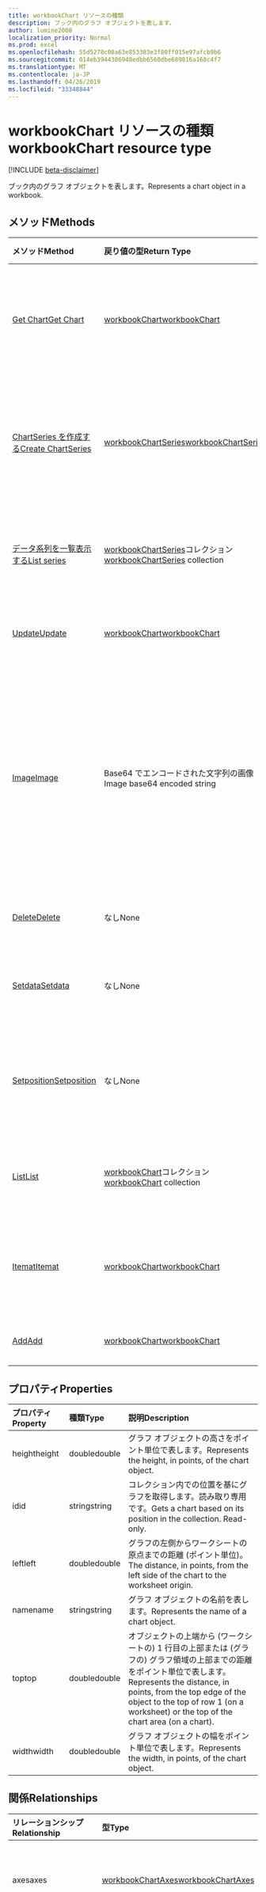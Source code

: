 ```yaml
---
title: workbookChart リソースの種類
description: ブック内のグラフ オブジェクトを表します。
author: lumine2008
localization_priority: Normal
ms.prod: excel
ms.openlocfilehash: 55d5278c08a63e853383e3f80ff015e97afcb9b6
ms.sourcegitcommit: 014eb3944306948edbb6560dbe689816a168c4f7
ms.translationtype: MT
ms.contentlocale: ja-JP
ms.lasthandoff: 04/26/2019
ms.locfileid: "33348844"
---
```

# <a name="workbookchart-resource-type"></a><span data-ttu-id="6b57b-103">workbookChart リソースの種類</span><span class="sxs-lookup"><span data-stu-id="6b57b-103">workbookChart resource type</span></span>

[!INCLUDE [beta-disclaimer](../../includes/beta-disclaimer.md)]

<span data-ttu-id="6b57b-104">ブック内のグラフ オブジェクトを表します。</span><span class="sxs-lookup"><span data-stu-id="6b57b-104">Represents a chart object in a workbook.</span></span>


## <a name="methods"></a><span data-ttu-id="6b57b-105">メソッド</span><span class="sxs-lookup"><span data-stu-id="6b57b-105">Methods</span></span>

| <span data-ttu-id="6b57b-106">メソッド</span><span class="sxs-lookup"><span data-stu-id="6b57b-106">Method</span></span>           | <span data-ttu-id="6b57b-107">戻り値の型</span><span class="sxs-lookup"><span data-stu-id="6b57b-107">Return Type</span></span>    |<span data-ttu-id="6b57b-108">説明</span><span class="sxs-lookup"><span data-stu-id="6b57b-108">Description</span></span>|
|:---------------|:--------|:----------|
|[<span data-ttu-id="6b57b-109">Get Chart</span><span class="sxs-lookup"><span data-stu-id="6b57b-109">Get Chart</span></span>](../api/chart-get.md) | [<span data-ttu-id="6b57b-110">workbookChart</span><span class="sxs-lookup"><span data-stu-id="6b57b-110">workbookChart</span></span>](workbookchart.md) |<span data-ttu-id="6b57b-111">グラフ オブジェクトのプロパティと関係を読み取ります。</span><span class="sxs-lookup"><span data-stu-id="6b57b-111">Read properties and relationships of chart object.</span></span>|
|[<span data-ttu-id="6b57b-112">ChartSeries を作成する</span><span class="sxs-lookup"><span data-stu-id="6b57b-112">Create ChartSeries</span></span>](../api/chart-post-series.md) |[<span data-ttu-id="6b57b-113">workbookChartSeries</span><span class="sxs-lookup"><span data-stu-id="6b57b-113">workbookChartSeries</span></span>](workbookchartseries.md)| <span data-ttu-id="6b57b-114">データ系列のコレクションに投稿して、新しい ChartSeries を作成します。</span><span class="sxs-lookup"><span data-stu-id="6b57b-114">Create a new ChartSeries by posting to the series collection.</span></span>|
|[<span data-ttu-id="6b57b-115">データ系列を一覧表示する</span><span class="sxs-lookup"><span data-stu-id="6b57b-115">List series</span></span>](../api/chart-list-series.md) |<span data-ttu-id="6b57b-116">[workbookChartSeries](workbookchartseries.md)コレクション</span><span class="sxs-lookup"><span data-stu-id="6b57b-116">[workbookChartSeries](workbookchartseries.md) collection</span></span>| <span data-ttu-id="6b57b-117">ChartSeries オブジェクトのコレクションを取得します。</span><span class="sxs-lookup"><span data-stu-id="6b57b-117">Get a ChartSeries object collection.</span></span>|
|[<span data-ttu-id="6b57b-118">Update</span><span class="sxs-lookup"><span data-stu-id="6b57b-118">Update</span></span>](../api/chart-update.md) | [<span data-ttu-id="6b57b-119">workbookChart</span><span class="sxs-lookup"><span data-stu-id="6b57b-119">workbookChart</span></span>](workbookchart.md)   |<span data-ttu-id="6b57b-120">グラフ オブジェクトを更新します。</span><span class="sxs-lookup"><span data-stu-id="6b57b-120">Update Chart object.</span></span> |
|[<span data-ttu-id="6b57b-121">Image</span><span class="sxs-lookup"><span data-stu-id="6b57b-121">Image</span></span>](../api/chart-image.md)|<span data-ttu-id="6b57b-122">Base64 でエンコードされた文字列の画像</span><span class="sxs-lookup"><span data-stu-id="6b57b-122">Image base64 encoded string</span></span>|<span data-ttu-id="6b57b-123">指定したサイズに合わせてグラフを拡大・縮小することで、グラフを Base64 でエンコードされた画像としてレンダリングします。</span><span class="sxs-lookup"><span data-stu-id="6b57b-123">Renders the chart as a base64-encoded image by scaling the chart to fit the specified dimensions.</span></span>|
|[<span data-ttu-id="6b57b-124">Delete</span><span class="sxs-lookup"><span data-stu-id="6b57b-124">Delete</span></span>](../api/chart-delete.md)|<span data-ttu-id="6b57b-125">なし</span><span class="sxs-lookup"><span data-stu-id="6b57b-125">None</span></span>|<span data-ttu-id="6b57b-126">グラフ オブジェクトを削除します。</span><span class="sxs-lookup"><span data-stu-id="6b57b-126">Deletes the chart object.</span></span>|
|[<span data-ttu-id="6b57b-127">Setdata</span><span class="sxs-lookup"><span data-stu-id="6b57b-127">Setdata</span></span>](../api/chart-setdata.md)|<span data-ttu-id="6b57b-128">なし</span><span class="sxs-lookup"><span data-stu-id="6b57b-128">None</span></span>|<span data-ttu-id="6b57b-129">グラフの元データをリセットします。</span><span class="sxs-lookup"><span data-stu-id="6b57b-129">Resets the source data for the chart.</span></span>|
|[<span data-ttu-id="6b57b-130">Setposition</span><span class="sxs-lookup"><span data-stu-id="6b57b-130">Setposition</span></span>](../api/chart-setposition.md)|<span data-ttu-id="6b57b-131">なし</span><span class="sxs-lookup"><span data-stu-id="6b57b-131">None</span></span>|<span data-ttu-id="6b57b-132">ワークシート上のセルを基準にしてグラフを配置します。</span><span class="sxs-lookup"><span data-stu-id="6b57b-132">Positions the chart relative to cells on the worksheet.</span></span>|
|[<span data-ttu-id="6b57b-133">List</span><span class="sxs-lookup"><span data-stu-id="6b57b-133">List</span></span>](../api/chart-list.md) | <span data-ttu-id="6b57b-134">[workbookChart](workbookchart.md)コレクション</span><span class="sxs-lookup"><span data-stu-id="6b57b-134">[workbookChart](workbookchart.md) collection</span></span> |<span data-ttu-id="6b57b-135">グラフ オブジェクトのコレクションを取得します。</span><span class="sxs-lookup"><span data-stu-id="6b57b-135">Get chart object collection.</span></span> |
|[<span data-ttu-id="6b57b-136">Itemat</span><span class="sxs-lookup"><span data-stu-id="6b57b-136">Itemat</span></span>](../api/chartcollection-itemat.md)|[<span data-ttu-id="6b57b-137">workbookChart</span><span class="sxs-lookup"><span data-stu-id="6b57b-137">workbookChart</span></span>](workbookchart.md)|<span data-ttu-id="6b57b-138">コレクション内での位置を基にグラフを取得します。</span><span class="sxs-lookup"><span data-stu-id="6b57b-138">Gets a chart based on its position in the collection.</span></span>|
|[<span data-ttu-id="6b57b-139">Add</span><span class="sxs-lookup"><span data-stu-id="6b57b-139">Add</span></span>](../api/chartcollection-add.md)|[<span data-ttu-id="6b57b-140">workbookChart</span><span class="sxs-lookup"><span data-stu-id="6b57b-140">workbookChart</span></span>](workbookchart.md)|<span data-ttu-id="6b57b-141">新しいグラフを作成します。</span><span class="sxs-lookup"><span data-stu-id="6b57b-141">Creates a new chart.</span></span>|

## <a name="properties"></a><span data-ttu-id="6b57b-142">プロパティ</span><span class="sxs-lookup"><span data-stu-id="6b57b-142">Properties</span></span>
| <span data-ttu-id="6b57b-143">プロパティ</span><span class="sxs-lookup"><span data-stu-id="6b57b-143">Property</span></span>     | <span data-ttu-id="6b57b-144">種類</span><span class="sxs-lookup"><span data-stu-id="6b57b-144">Type</span></span>   |<span data-ttu-id="6b57b-145">説明</span><span class="sxs-lookup"><span data-stu-id="6b57b-145">Description</span></span>|
|:---------------|:--------|:----------|
|<span data-ttu-id="6b57b-146">height</span><span class="sxs-lookup"><span data-stu-id="6b57b-146">height</span></span>|<span data-ttu-id="6b57b-147">double</span><span class="sxs-lookup"><span data-stu-id="6b57b-147">double</span></span>|<span data-ttu-id="6b57b-148">グラフ オブジェクトの高さをポイント単位で表します。</span><span class="sxs-lookup"><span data-stu-id="6b57b-148">Represents the height, in points, of the chart object.</span></span>|
|<span data-ttu-id="6b57b-149">id</span><span class="sxs-lookup"><span data-stu-id="6b57b-149">id</span></span>|<span data-ttu-id="6b57b-150">string</span><span class="sxs-lookup"><span data-stu-id="6b57b-150">string</span></span>|<span data-ttu-id="6b57b-p101">コレクション内での位置を基にグラフを取得します。読み取り専用です。</span><span class="sxs-lookup"><span data-stu-id="6b57b-p101">Gets a chart based on its position in the collection. Read-only.</span></span>|
|<span data-ttu-id="6b57b-153">left</span><span class="sxs-lookup"><span data-stu-id="6b57b-153">left</span></span>|<span data-ttu-id="6b57b-154">double</span><span class="sxs-lookup"><span data-stu-id="6b57b-154">double</span></span>|<span data-ttu-id="6b57b-155">グラフの左側からワークシートの原点までの距離 (ポイント単位)。</span><span class="sxs-lookup"><span data-stu-id="6b57b-155">The distance, in points, from the left side of the chart to the worksheet origin.</span></span>|
|<span data-ttu-id="6b57b-156">name</span><span class="sxs-lookup"><span data-stu-id="6b57b-156">name</span></span>|<span data-ttu-id="6b57b-157">string</span><span class="sxs-lookup"><span data-stu-id="6b57b-157">string</span></span>|<span data-ttu-id="6b57b-158">グラフ オブジェクトの名前を表します。</span><span class="sxs-lookup"><span data-stu-id="6b57b-158">Represents the name of a chart object.</span></span>|
|<span data-ttu-id="6b57b-159">top</span><span class="sxs-lookup"><span data-stu-id="6b57b-159">top</span></span>|<span data-ttu-id="6b57b-160">double</span><span class="sxs-lookup"><span data-stu-id="6b57b-160">double</span></span>|<span data-ttu-id="6b57b-161">オブジェクトの上端から (ワークシートの) 1 行目の上部または (グラフの) グラフ領域の上部までの距離をポイント単位で表します。</span><span class="sxs-lookup"><span data-stu-id="6b57b-161">Represents the distance, in points, from the top edge of the object to the top of row 1 (on a worksheet) or the top of the chart area (on a chart).</span></span>|
|<span data-ttu-id="6b57b-162">width</span><span class="sxs-lookup"><span data-stu-id="6b57b-162">width</span></span>|<span data-ttu-id="6b57b-163">double</span><span class="sxs-lookup"><span data-stu-id="6b57b-163">double</span></span>|<span data-ttu-id="6b57b-164">グラフ オブジェクトの幅をポイント単位で表します。</span><span class="sxs-lookup"><span data-stu-id="6b57b-164">Represents the width, in points, of the chart object.</span></span>|

## <a name="relationships"></a><span data-ttu-id="6b57b-165">関係</span><span class="sxs-lookup"><span data-stu-id="6b57b-165">Relationships</span></span>
| <span data-ttu-id="6b57b-166">リレーションシップ</span><span class="sxs-lookup"><span data-stu-id="6b57b-166">Relationship</span></span> | <span data-ttu-id="6b57b-167">型</span><span class="sxs-lookup"><span data-stu-id="6b57b-167">Type</span></span>   |<span data-ttu-id="6b57b-168">説明</span><span class="sxs-lookup"><span data-stu-id="6b57b-168">Description</span></span>|
|:---------------|:--------|:----------|
|<span data-ttu-id="6b57b-169">axes</span><span class="sxs-lookup"><span data-stu-id="6b57b-169">axes</span></span>|[<span data-ttu-id="6b57b-170">workbookChartAxes</span><span class="sxs-lookup"><span data-stu-id="6b57b-170">workbookChartAxes</span></span>](workbookchartaxes.md)|<span data-ttu-id="6b57b-p102">グラフの軸を表します。値の取得のみ可能です。</span><span class="sxs-lookup"><span data-stu-id="6b57b-p102">Represents chart axes. Read-only.</span></span>|
|<span data-ttu-id="6b57b-173">dataLabels</span><span class="sxs-lookup"><span data-stu-id="6b57b-173">dataLabels</span></span>|[<span data-ttu-id="6b57b-174">workbookChartDataLabels</span><span class="sxs-lookup"><span data-stu-id="6b57b-174">workbookChartDataLabels</span></span>](workbookchartdatalabels.md)|<span data-ttu-id="6b57b-p103">グラフのデータラベルを表します。値の取得のみ可能です。</span><span class="sxs-lookup"><span data-stu-id="6b57b-p103">Represents the datalabels on the chart. Read-only.</span></span>|
|<span data-ttu-id="6b57b-177">format</span><span class="sxs-lookup"><span data-stu-id="6b57b-177">format</span></span>|[<span data-ttu-id="6b57b-178">workbookChartAreaFormat</span><span class="sxs-lookup"><span data-stu-id="6b57b-178">workbookChartAreaFormat</span></span>](workbookchartareaformat.md)|<span data-ttu-id="6b57b-p104">グラフ領域の書式設定プロパティをカプセル化します。値の取得のみ可能です。</span><span class="sxs-lookup"><span data-stu-id="6b57b-p104">Encapsulates the format properties for the chart area. Read-only.</span></span>|
|<span data-ttu-id="6b57b-181">legend</span><span class="sxs-lookup"><span data-stu-id="6b57b-181">legend</span></span>|[<span data-ttu-id="6b57b-182">workbookChartLegend</span><span class="sxs-lookup"><span data-stu-id="6b57b-182">workbookChartLegend</span></span>](workbookchartlegend.md)|<span data-ttu-id="6b57b-p105">グラフの凡例を表します。値の取得のみ可能です。</span><span class="sxs-lookup"><span data-stu-id="6b57b-p105">Represents the legend for the chart. Read-only.</span></span>|
|<span data-ttu-id="6b57b-185">series</span><span class="sxs-lookup"><span data-stu-id="6b57b-185">series</span></span>|<span data-ttu-id="6b57b-186">[workbookChartSeries](workbookchartseries.md)コレクション</span><span class="sxs-lookup"><span data-stu-id="6b57b-186">[workbookChartSeries](workbookchartseries.md) collection</span></span>|<span data-ttu-id="6b57b-p106">グラフの 1 つのデータ系列またはデータ系列のコレクションを表します。値の取得のみ可能です。</span><span class="sxs-lookup"><span data-stu-id="6b57b-p106">Represents either a single series or collection of series in the chart. Read-only.</span></span>|
|<span data-ttu-id="6b57b-189">title</span><span class="sxs-lookup"><span data-stu-id="6b57b-189">title</span></span>|[<span data-ttu-id="6b57b-190">workbookChartTitle</span><span class="sxs-lookup"><span data-stu-id="6b57b-190">workbookChartTitle</span></span>](workbookcharttitle.md)|<span data-ttu-id="6b57b-p107">指定したグラフのタイトル (タイトルのテキスト、表示/非表示、位置、書式設定など) を表します。値の取得のみ可能です。</span><span class="sxs-lookup"><span data-stu-id="6b57b-p107">Represents the title of the specified chart, including the text, visibility, position and formating of the title. Read-only.</span></span>|
|<span data-ttu-id="6b57b-193">worksheet</span><span class="sxs-lookup"><span data-stu-id="6b57b-193">worksheet</span></span>|[<span data-ttu-id="6b57b-194">workbookWorksheet</span><span class="sxs-lookup"><span data-stu-id="6b57b-194">workbookWorksheet</span></span>](workbookworksheet.md)|<span data-ttu-id="6b57b-195">現在のグラフを含んでいるワークシート。</span><span class="sxs-lookup"><span data-stu-id="6b57b-195">The worksheet containing the current chart.</span></span> <span data-ttu-id="6b57b-196">読み取り専用です。</span><span class="sxs-lookup"><span data-stu-id="6b57b-196">Read-only.</span></span>|

## <a name="json-representation"></a><span data-ttu-id="6b57b-197">JSON 表記</span><span class="sxs-lookup"><span data-stu-id="6b57b-197">JSON representation</span></span>

<span data-ttu-id="6b57b-198">以下は、リソースの JSON 表記です。</span><span class="sxs-lookup"><span data-stu-id="6b57b-198">Here is a JSON representation of the resource.</span></span>

<!-- {
  "blockType": "resource",
  "optionalProperties": [],
  "keyProperty": "id",
  "baseType": "microsoft.graph.entity",
  "@odata.type": "microsoft.graph.workbookChart"
}-->

```json
{
  "height": 1024,
  "id": "string",
  "left": 1024,
  "name": "string",
  "top": 1024,
  "width": 1024
}

```

<!-- uuid: 8fcb5dbc-d5aa-4681-8e31-b001d5168d79
2015-10-25 14:57:30 UTC -->
<!--
{
  "type": "#page.annotation",
  "description": "workbookChart resource",
  "keywords": "",
  "section": "documentation",
  "tocPath": "",
  "suppressions": []
}
-->

